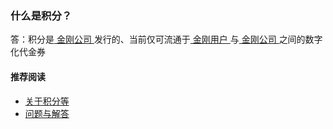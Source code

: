 ### 什么是积分？
答：积分是[ 金刚公司 ](https://a2zitpro.github.io/web/金刚公司)发行的、当前仅可流通于[ 金刚用户 ](https://a2zitpro.github.io/web/金刚用户)与[ 金刚公司 ](https://a2zitpro.github.io/web/金刚公司)之间的数字化代金券


#### 推荐阅读
- [关于积分等](https://a2zitpro.github.io/web/列表-积分及相关问题)
- [问题与解答](https://a2zitpro.github.io/web/列表-问题与解答)
